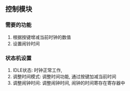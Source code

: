 ## 控制模块
### 需要的功能
1. 根据按键增减当前时钟的数值
2. 设置闹铃时间
### 状态机设置
1. IDLE状态: 时钟正常工作, 
2. 调整时间模式: 调整时间功能, 通过按键加减当前时间
3. 调整闹钟时间: 调整闹钟时间, 闹钟的时间寄存在寄存器中
